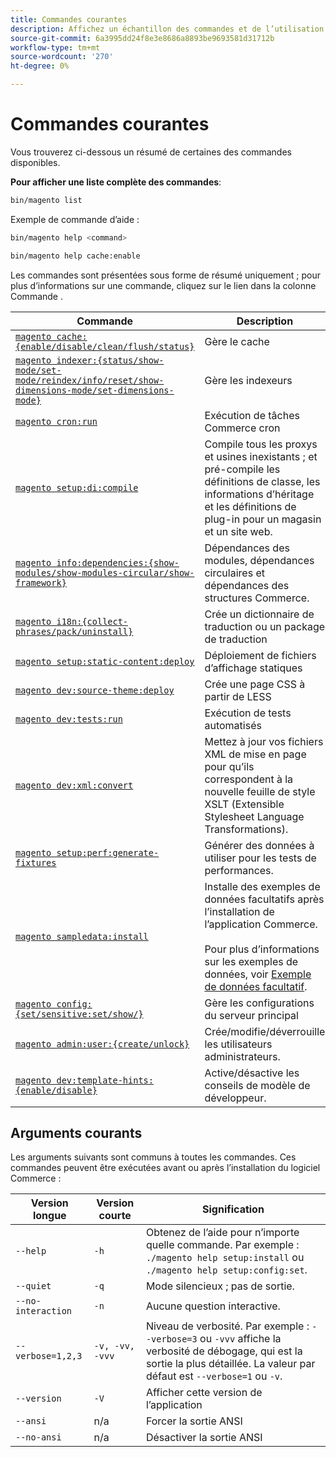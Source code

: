 ```yaml
---
title: Commandes courantes
description: Affichez un échantillon des commandes et de l’utilisation courantes de l’interface de ligne de commande de Commerce.
source-git-commit: 6a3995dd24f8e3e8686a8893be9693581d31712b
workflow-type: tm+mt
source-wordcount: '270'
ht-degree: 0%

---
```



# Commandes courantes

Vous trouverez ci-dessous un résumé de certaines des commandes disponibles.

**Pour afficher une liste complète des commandes**:

```bash
bin/magento list
```

Exemple de commande d’aide :

```bash
bin/magento help <command>
```

```bash
bin/magento help cache:enable
```

Les commandes sont présentées sous forme de résumé uniquement ; pour plus d’informations sur une commande, cliquez sur le lien dans la colonne Commande .

| Commande | Description |
|--- |--- |
| [`magento cache:{enable/disable/clean/flush/status}`](../cli/manage-cache.md) | Gère le cache |
| [`magento indexer:{status/show-mode/set-mode/reindex/info/reset/show-dimensions-mode/set-dimensions-mode}`](../cli/manage-indexers.md) | Gère les indexeurs |
| [`magento cron:run`](../cli/configure-cron-jobs.md) | Exécution de tâches Commerce cron |
| [`magento setup:di:compile`](../cli/code-compiler.md) | Compile tous les proxys et usines inexistants ; et pré-compile les définitions de classe, les informations d’héritage et les définitions de plug-in pour un magasin et un site web. |
| [`magento info:dependencies:{show-modules/show-modules-circular/show-framework}`](../cli/dependency-reports.md) | Dépendances des modules, dépendances circulaires et dépendances des structures Commerce. |
| [`magento i18n:{collect-phrases/pack/uninstall}`](../cli/localization.md) | Crée un dictionnaire de traduction ou un package de traduction |
| [`magento setup:static-content:deploy`](../cli/static-view-file-deployment.md) | Déploiement de fichiers d’affichage statiques |
| [`magento dev:source-theme:deploy`](../cli/create-symlinks.md) | Crée une page CSS à partir de LESS |
| [`magento dev:tests:run`](../cli/unit-tests.md) | Exécution de tests automatisés |
| [`magento dev:xml:convert`](../cli/convert-layout-files.md) | Mettez à jour vos fichiers XML de mise en page pour qu’ils correspondent à la nouvelle feuille de style XSLT (Extensible Stylesheet Language Transformations). |
| [`magento setup:perf:generate-fixtures`](../cli/generate-data.md) | Générer des données à utiliser pour les tests de performances. |
| [`magento sampledata:install`](https://devdocs.magento.com/guides/v2.4/install-gde/install/sample-data.html) | Installe des exemples de données facultatifs après l’installation de l’application Commerce.<br><br>Pour plus d’informations sur les exemples de données, voir [Exemple de données facultatif](https://devdocs.magento.com/guides/v2.4/install-gde/install/sample-data.html). |
| [`magento config:{set/sensitive:set/show/}`](../cli/set-configuration-values.md) | Gère les configurations du serveur principal |
| [`magento admin:user:{create/unlock}`](https://devdocs.magento.com/guides/v2.4/install-gde/install/cli/install-cli-subcommands-admin.html) | Crée/modifie/déverrouille les utilisateurs administrateurs. |
| [`magento dev:template-hints:{enable/disable}`](https://devdocs.magento.com/guides/v2.4/frontend-dev-guide/themes/debug-theme.html) | Active/désactive les conseils de modèle de développeur. |

## Arguments courants

Les arguments suivants sont communs à toutes les commandes. Ces commandes peuvent être exécutées avant ou après l’installation du logiciel Commerce :

| Version longue | Version courte | Signification |
|--- |--- |--- |
| `--help` | `-h` | Obtenez de l’aide pour n’importe quelle commande. Par exemple : `./magento help setup:install` ou `./magento help setup:config:set`. |
| `--quiet` | `-q` | Mode silencieux ; pas de sortie. |
| `--no-interaction` | `-n` | Aucune question interactive. |
| `--verbose=1,2,3` | `-v, -vv, -vvv` | Niveau de verbosité. Par exemple : `--verbose=3` ou `-vvv` affiche la verbosité de débogage, qui est la sortie la plus détaillée. La valeur par défaut est `--verbose=1` ou `-v`. |
| `--version` | `-V` | Afficher cette version de l’application |
| `--ansi` | n/a | Forcer la sortie ANSI |
| `--no-ansi` | n/a | Désactiver la sortie ANSI |
